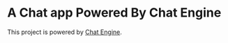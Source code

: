 # A Chat app Powered By Chat Engine

This project is powered by [Chat Engine](https://chatengine.io).
